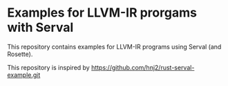 # Examples for LLVM-IR prorgams with Serval
This repository contains examples for LLVM-IR programs using Serval (and Rosette).

This repository is inspired by https://github.com/hnj2/rust-serval-example.git
